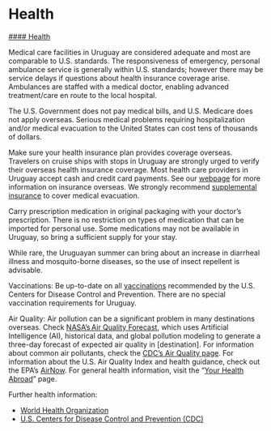 # Health

[#### Health](javascript:void(0); "Health")

Medical care facilities in Uruguay are considered adequate and most are comparable to U.S. standards. The responsiveness of emergency, personal ambulance service is generally within U.S. standards; however there may be service delays if questions about health insurance coverage arise. Ambulances are staffed with a medical doctor, enabling advanced treatment/care en route to the local hospital.

The U.S. Government does not pay medical bills, and U.S. Medicare does not apply overseas. Serious medical problems requiring hospitalization and/or medical evacuation to the United States can cost tens of thousands of dollars.

Make sure your health insurance plan provides coverage overseas. Travelers on cruise ships with stops in Uruguay are strongly urged to verify their overseas health insurance coverage. Most health care providers in Uruguay accept cash and credit card payments. See our [webpage](https://travel.state.gov/content/travel/en/international-travel/before-you-go/your-health-abroad/Insurance_Coverage_Overseas.html) for more information on insurance overseas. We strongly recommend [supplemental insurance](https://travel.state.gov/content/travel/en/international-travel/before-you-go/your-health-abroad/Insurance_Coverage_Overseas.html) to cover medical evacuation.

Carry prescription medication in original packaging with your doctor’s prescription. There is no restriction on types of medication that can be imported for personal use. Some medications may not be available in Uruguay, so bring a sufficient supply for your stay.

While rare, the Uruguayan summer can bring about an increase in diarrheal illness and mosquito-borne diseases, so the use of insect repellent is advisable.

Vaccinations: Be up-to-date on all [vaccinations](https://wwwnc.cdc.gov/travel/page/routine-vaccines) recommended by the U.S. Centers for Disease Control and Prevention. There are no special vaccination requirements for Uruguay.

Air Quality: Air pollution can be a significant problem in many destinations overseas. Check [NASA’s Air Quality Forecast](https://aeronet.gsfc.nasa.gov/new_web/aqforecast), which uses Artificial Intelligence (AI), historical data, and global pollution modeling to generate a three-day forecast of expected air quality in [destination]. For information about common air pollutants, check the [CDC’s Air Quality page](https://www.cdc.gov/air-quality/pollutants/). For information about the U.S. Air Quality Index and health guidance, check out the EPA’s [AirNow](https://www.airnow.gov/aqi/aqi-basics/). For general health information, visit the “[Your Health Abroad](https://travel.state.gov/content/travel/en/international-travel/before-you-go/your-health-abroad.html)” page.

Further health information:

* [World Health Organization](https://www.who.int/travel-advice)
* [U.S. Centers for Disease Control and Prevention (CDC)](https://wwwnc.cdc.gov/travel/destinations/list)